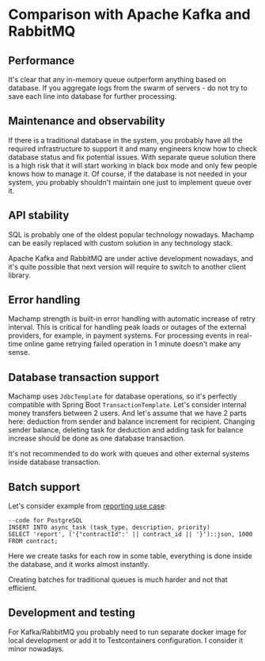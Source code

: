 # Comparison with Apache Kafka and RabbitMQ

## Performance

It's clear that any in-memory queue outperform anything based on database. 
If you aggregate logs from the swarm of servers - do not try to save each line into database for further processing.

## Maintenance and observability

If there is a traditional database in the system, you probably have all the required infrastructure to support it and 
many engineers know how to check database status and fix potential issues. With separate queue solution there is a high
risk that it will start working in black box mode and only few people knows how to manage it. Of course, if the database
is not needed in your system, you probably shouldn't maintain one just to implement queue over it.

## API stability

SQL is probably one of the oldest popular technology nowadays. Machamp can be easily replaced with custom solution 
in any technology stack.

Apache Kafka and RabbitMQ are under active development nowadays, and it's quite possible that next version will require
to switch to another client library.

## Error handling

Machamp strength is built-in error handling with automatic increase of retry interval. This is critical for 
handling peak loads or outages of the external providers, for example, in payment systems. For processing events 
in real-time online game retrying failed operation in 1 minute doesn't make any sense.


## Database transaction support 

Machamp uses `JdbcTemplate` for database operations, so it's perfectly compatible with Spring Boot `TransactionTemplate`.
Let's consider internal money transfers between 2 users. And let's assume that we have 2 parts here: deduction from sender 
and balance increment for recipient. Changing sender balance, deleting task for deduction 
and adding task for balance increase should be done as one database transaction.

It's not recommended to do work with queues and other external systems inside database transaction.

## Batch support

Let's consider example from [reporting use case](usage/reporting.md):
```postgresql
--code for PostgreSQL
INSERT INTO async_task (task_type, description, priority)
SELECT 'report', ('{"contractId":' || contract_id || '}')::json, 1000 FROM contract;
```

Here we create tasks for each row in some table, everything is done inside the database, 
and it works almost instantly.

Creating batches for traditional queues is much harder and not that efficient. 

## Development and testing

For Kafka/RabbitMQ you probably need to run separate docker image for local development or add it to 
Testcontainers configuration. I consider it minor nowadays.